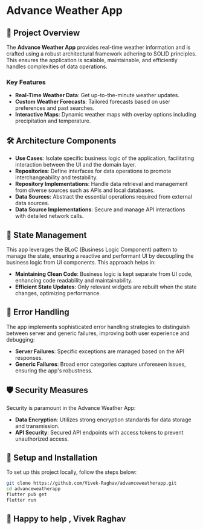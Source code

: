 # Advance Weather App

## 🚀 Project Overview

The **Advance Weather App** provides real-time weather information and is crafted using a robust architectural framework adhering to SOLID principles. This ensures the application is scalable, maintainable, and efficiently handles complexities of data operations.

### Key Features
- **Real-Time Weather Data**: Get up-to-the-minute weather updates.
- **Custom Weather Forecasts**: Tailored forecasts based on user preferences and past searches.
- **Interactive Maps**: Dynamic weather maps with overlay options including precipitation and temperature.

## 🛠️ Architecture Components

- **Use Cases**: Isolate specific business logic of the application, facilitating interaction between the UI and the domain layer.
- **Repositories**: Define interfaces for data operations to promote interchangeability and testability.
- **Repository Implementations**: Handle data retrieval and management from diverse sources such as APIs and local databases.
- **Data Sources**: Abstract the essential operations required from external data sources.
- **Data Source Implementations**: Secure and manage API interactions with detailed network calls.

## 🔄 State Management

This app leverages the BLoC (Business Logic Component) pattern to manage the state, ensuring a reactive and performant UI by decoupling the business logic from UI components. This approach helps in:
- **Maintaining Clean Code**: Business logic is kept separate from UI code, enhancing code readability and maintainability.
- **Efficient State Updates**: Only relevant widgets are rebuilt when the state changes, optimizing performance.

## 🎯 Error Handling

The app implements sophisticated error handling strategies to distinguish between server and generic failures, improving both user experience and debugging:
- **Server Failures**: Specific exceptions are managed based on the API responses.
- **Generic Failures**: Broad error categories capture unforeseen issues, ensuring the app's robustness.

## 🛡️ Security Measures

Security is paramount in the Advance Weather App:
- **Data Encryption**: Utilizes strong encryption standards for data storage and transmission.
- **API Security**: Secured API endpoints with access tokens to prevent unauthorized access.

## 🔧 Setup and Installation

To set up this project locally, follow the steps below:

```bash
git clone https://github.com/Vivek-Raghav/advanceweatherapp.git
cd advanceweatherapp
flutter pub get
flutter run
```
## 💁 Happy to help , Vivek Raghav

